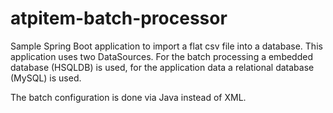 # atpitem-batch-processor
Sample Spring Boot application to import a flat csv file into a database.
This application uses two DataSources. For the batch processing a embedded database (HSQLDB) is used, 
for the application data a relational database (MySQL) is used. 

The batch configuration is done via Java instead of XML. 
